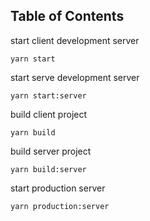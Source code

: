 
## Table of Contents

start client development server
```
yarn start
```

start serve development server
```
yarn start:server
```

build client project
```
yarn build
```

build server project
```
yarn build:server
```
start production server
```
yarn production:server
```
